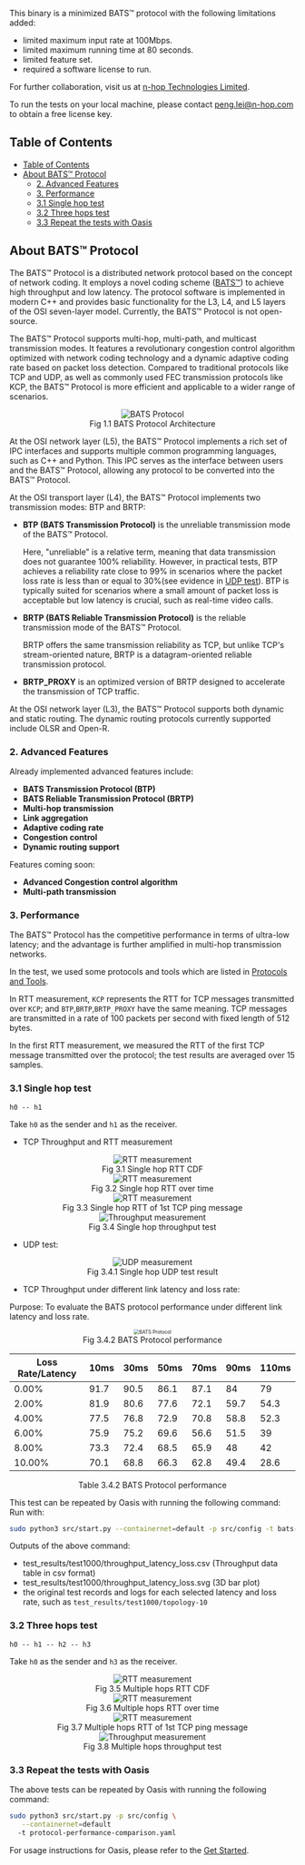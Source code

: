This binary is a minimized BATS™ protocol with the following limitations added:

- limited maximum input rate at 100Mbps.
- limited maximum running time at 80 seconds.
- limited feature set.
- required a software license to run.

For further collaboration, visit us at [n-hop Technologies Limited](https://www.n-hop.com/).

To run the tests on your local machine, please contact peng.lei@n-hop.com to obtain a free license key.

## Table of Contents
- [Table of Contents](#table-of-contents)
- [About BATS™ Protocol](#about-bats-protocol)
  - [2. Advanced Features](#2-advanced-features)
  - [3. Performance](#3-performance)
  - [3.1 Single hop test](#31-single-hop-test)
  - [3.2 Three hops test](#32-three-hops-test)
  - [3.3 Repeat the tests with Oasis](#33-repeat-the-tests-with-oasis)

## About BATS™ Protocol

The BATS™ Protocol is a distributed network protocol based on the concept of network coding. It employs a novel coding scheme ([BATS™](https://n-hop.com/wp-content/uploads/2022/12/BATS.pdf)) to achieve high throughput and low latency. The protocol software is implemented in modern C++ and provides basic functionality for the L3, L4, and L5 layers of the OSI seven-layer model. Currently, the BATS™ Protocol is not open-source.

The BATS™ Protocol supports multi-hop, multi-path, and multicast transmission modes. It features a revolutionary congestion control algorithm optimized with network coding technology and a dynamic adaptive coding rate based on packet loss detection. Compared to traditional protocols like TCP and UDP, as well as commonly used FEC transmission protocols like KCP, the BATS™ Protocol is more efficient and applicable to a wider range of scenarios.

<div align="center" style="text-align:center"> 
<img src="./imgs/arch.png" alt="BATS Protocol"></div>
<div align="center">Fig 1.1 BATS Protocol Architecture</div>

At the OSI network layer (L5), the BATS™ Protocol implements a rich set of IPC interfaces and supports multiple common programming languages, such as C++ and Python. This IPC serves as the interface between users and the BATS™ Protocol, allowing any protocol to be converted into the BATS™ Protocol.

At the OSI transport layer (L4), the BATS™ Protocol implements two transmission modes: BTP and BRTP:

  - **BTP (BATS Transmission Protocol)** is the unreliable transmission mode of the BATS™ Protocol.
      
    Here, "unreliable" is a relative term, meaning that data transmission does not guarantee 100% reliability. However, in practical tests, BTP achieves a reliability rate close to 99% in scenarios where the packet loss rate is less than or equal to 30%(see evidence in [UDP test](#31-single-hop-test)). BTP is typically suited for scenarios where a small amount of packet loss is acceptable but low latency is crucial, such as real-time video calls.
  
  - **BRTP (BATS Reliable Transmission Protocol)** is the reliable transmission mode of the BATS™ Protocol.
  
    BRTP offers the same transmission reliability as TCP, but unlike TCP's stream-oriented nature, BRTP is a datagram-oriented reliable transmission protocol.

  - **BRTP_PROXY** is an optimized version of BRTP designed to accelerate the transmission of TCP traffic.

At the OSI network layer (L3), the BATS™ Protocol supports both dynamic and static routing. The dynamic routing protocols currently supported include OLSR and Open-R.

### 2. Advanced Features

Already implemented advanced features include:

- **BATS Transmission Protocol (BTP)**
- **BATS Reliable Transmission Protocol (BRTP)**
- **Multi-hop transmission**
- **Link aggregation**
- **Adaptive coding rate**
- **Congestion control**
- **Dynamic routing support**

Features coming soon:

- **Advanced Congestion control algorithm**
- **Multi-path transmission**

### 3. Performance

The BATS™ Protocol has the competitive performance in terms of ultra-low latency; and the advantage is further amplified in multi-hop transmission networks.

In the test, we used some protocols and tools which are listed in [Protocols and Tools](docs/protocols_and_tools.md).

In RTT measurement, `KCP` represents the RTT for TCP messages transmitted over `KCP`; and `BTP`,`BRTP`,`BRTP_PROXY` have the same meaning. TCP messages are transmitted in a rate of 100 packets per second with fixed length of 512 bytes.

In the first RTT measurement, we measured the RTT of the first TCP message transmitted over the protocol; the test results are averaged over 15 samples.

### 3.1 Single hop test

```
h0 -- h1
```

Take `h0` as the sender and `h1` as the receiver.

- TCP Throughput and RTT measurement

<div align="center" style="text-align:center"> 
<img src="./imgs/test1/rtt_cdf.svg" alt="RTT measurement"></div>
<div align="center">Fig 3.1 Single hop RTT CDF</div>

<div align="center" style="text-align:center"> 
<img src="./imgs/test1/rtt.svg" alt="RTT measurement"></div>
<div align="center">Fig 3.2 Single hop RTT over time</div>

<div align="center" style="text-align:center"> 
<img src="./imgs/test2/first_rtt.svg" alt="RTT measurement"></div>
<div align="center">Fig 3.3 Single hop RTT of 1st TCP ping message</div>

<div align="center" style="text-align:center"> 
<img src="./imgs/test1/iperf3_throughput.svg" alt="Throughput measurement"></div>
<div align="center">Fig 3.4 Single hop throughput test</div>

- UDP test:

<div align="center" style="text-align:center"> 
<img src="./imgs/iperf3_udp_statistics.svg" alt="UDP measurement"></div>
<div align="center">Fig 3.4.1 Single hop UDP test result</div>

- TCP Throughput under different link latency and loss rate:

Purpose: To evaluate the BATS protocol performance under different link latency and loss rate.

<div align="center" style="text-align:center"> 
<img src="./imgs/bats-brtp.png" alt="BATS Protocol" style="zoom:60%;"></div>
<div align="center">Fig 3.4.2 BATS Protocol performance</div>

<div align="center">

| Loss Rate/Latency | 10ms | 30ms | 50ms | 70ms | 90ms | 110ms |
| ----------------- | ---- | ---- | ---- | ---- | ---- | ----- |
| 0.00%             | 91.7 | 90.5 | 86.1 | 87.1 | 84   | 79    |
| 2.00%             | 81.9 | 80.6 | 77.6 | 72.1 | 59.7 | 54.3  |
| 4.00%             | 77.5 | 76.8 | 72.9 | 70.8 | 58.8 | 52.3  |
| 6.00%             | 75.9 | 75.2 | 69.6 | 56.6 | 51.5 | 39    |
| 8.00%             | 73.3 | 72.4 | 68.5 | 65.9 | 48   | 42    |
| 10.00%            | 70.1 | 68.8 | 66.3 | 62.8 | 49.4 | 28.6  |

</div>
<div align="center">Table 3.4.2 BATS Protocol performance</div>

This test can be repeated by Oasis with running the following command:
Run with:

```bash
sudo python3 src/start.py --containernet=default -p src/config -t bats-protocol-rtt-loss-test.yaml
```

Outputs of the above command:

- test_results/test1000/throughput_latency_loss.csv (Throughput data table in csv format)
- test_results/test1000/throughput_latency_loss.svg (3D bar plot)
- the original test records and logs for each selected latency and loss rate, such as `test_results/test1000/topology-10`

### 3.2 Three hops test

```
h0 -- h1 -- h2 -- h3
```

Take `h0` as the sender and `h3` as the receiver.

<div align="center" style="text-align:center"> 
<img src="./imgs/test3/rtt_cdf.svg" alt="RTT measurement"></div>
<div align="center">Fig 3.5 Multiple hops RTT CDF</div>

<div align="center" style="text-align:center"> 
<img src="./imgs/test3/rtt.svg" alt="RTT measurement"></div>
<div align="center">Fig 3.6 Multiple hops RTT over time</div>

<div align="center" style="text-align:center"> 
<img src="./imgs/test4/first_rtt.svg" alt="RTT measurement"></div>
<div align="center">Fig 3.7 Multiple hops RTT of 1st TCP ping message</div>

<div align="center" style="text-align:center"> 
<img src="./imgs/test3/iperf3_throughput.svg" alt="Throughput measurement"></div>
<div align="center">Fig 3.8 Multiple hops throughput test</div>

### 3.3 Repeat the tests with Oasis

The above tests can be repeated by Oasis with running the following command:

```bash
sudo python3 src/start.py -p src/config \
   --containernet=default 
  -t protocol-performance-comparison.yaml
```

For usage instructions for Oasis, please refer to the [Get Started](../docs/get-started.md).